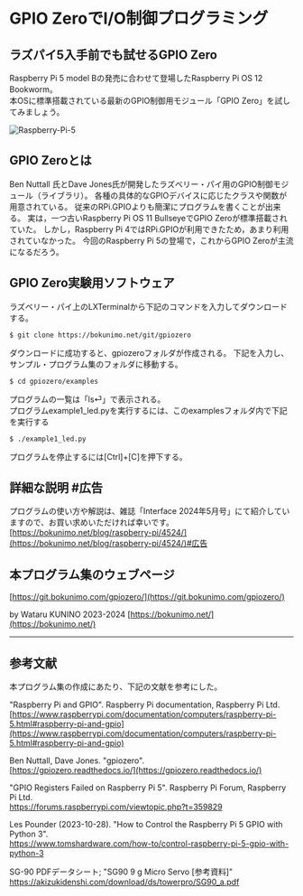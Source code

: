 # GPIO ZeroでI/O制御プログラミング

## ラズパイ5入手前でも試せるGPIO Zero

Raspberry Pi 5 model Bの発売に合わせて登場したRaspberry Pi OS 12 Bookworm。  
本OSに標準搭載されている最新のGPIO制御用モジュール「GPIO Zero」を試してみましょう。

![Raspberry-Pi-5](https://bokunimo.net/blog/wp-content/uploads/2024/03/pi5_box.jpg "Raspberry Pi 5 model B; 最新のラズベリー・パイ5")  

## GPIO Zeroとは

Ben Nuttall 氏とDave Jones氏が開発したラズベリー・パイ用のGPIO制御モジュール（ライブラリ）。
各種の具体的なGPIOデバイスに応じたクラスや関数が用意されている。
従来のRPi.GPIOよりも簡潔にプログラムを書くことが出来る。
実は，一つ古いRaspberry Pi OS 11 BullseyeでGPIO Zeroが標準搭載されていた。
しかし，Raspberry Pi 4ではRPi.GPIOが利用できたため，あまり利用されていなかった。
今回のRaspberry Pi 5の登場で，これからGPIO Zeroが主流になるだろう。

## GPIO Zero実験用ソフトウェア

ラズベリー・パイ上のLXTerminalから下記のコマンドを入力してダウンロードする。  

	$ git clone https://bokunimo.net/git/gpiozero  

ダウンロードに成功すると、gpiozeroフォルダが作成される。
下記を入力し、サンプル・プログラム集のフォルダに移動する。

	$ cd gpiozero/examples  

プログラムの一覧は「ls⏎」で表示される。  
プログラムexample1_led.pyを実行するには、このexamplesフォルダ内で下記を実行する

	$ ./example1_led.py  

プログラムを停止するには[Ctrl]+[C]を押下する。  

## 詳細な説明 #広告

プログラムの使い方や解説は、雑誌「Interface 2024年5月号」にて紹介していますので、お買い求めいただければ幸いです。  
[https://bokunimo.net/blog/raspberry-pi/4524/](https://bokunimo.net/blog/raspberry-pi/4524/)#広告  

## 本プログラム集のウェブページ

[https://git.bokunimo.com/gpiozero/](https://git.bokunimo.com/gpiozero/)

by Wataru KUNINO 2023-2024 [https://bokunimo.net/](https://bokunimo.net/)

-------------------------------------------------------------------------------------------

## 参考文献

本プログラム集の作成にあたり、下記の文献を参考にした。

"Raspberry Pi and GPIO". Raspberry Pi documentation, Raspberry Pi Ltd.  
[https://www.raspberrypi.com/documentation/computers/raspberry-pi-5.html#raspberry-pi-and-gpio](https://www.raspberrypi.com/documentation/computers/raspberry-pi-5.html#raspberry-pi-and-gpio)  

Ben Nuttall, Dave Jones. "gpiozero".  
[https://gpiozero.readthedocs.io/](https://gpiozero.readthedocs.io/)  

"GPIO Registers Failed on Raspberry Pi 5". Raspberry Pi Forum, Raspberry Pi Ltd.  
https://forums.raspberrypi.com/viewtopic.php?t=359829  

Les Pounder (2023-10-28). "How to Control the Raspberry Pi 5 GPIO with Python 3".  
https://www.tomshardware.com/how-to/control-raspberry-pi-5-gpio-with-python-3  

SG-90 PDFデータシート; "SG90 9 g Micro Servo [参考資料]"  
https://akizukidenshi.com/download/ds/towerpro/SG90_a.pdf  
